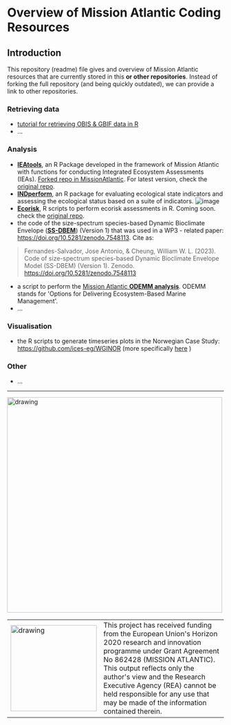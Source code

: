 # Overview of Mission Atlantic Coding Resources

## Introduction

This repository (readme) file gives and overview of Mission Atlantic resources that are currently stored in this **or other repositories**. Instead of forking the full repository (and being quickly outdated), we can provide a link to other repositories.

### Retrieving data
- [tutorial for retrieving OBIS & GBIF data in R](https://github.com/missionatlantic/obis_gbif_tutorial) 
- ...

 
### Analysis
- [**IEAtools**](https://github.com/missionatlantic/IEAtools), an R Package developed in the framework of Mission Atlantic with functions for conducting Integrated Ecosystem Assessments (IEAs). [Forked repo in MissionAtlantic](https://github.com/missionatlantic/IEAtools). For latest version, check the [original repo](https://github.com/saskiaotto/IEAtools).
- [**INDperform**](https://github.com/saskiaotto/INDperform), an R package for evaluating ecological state indicators and assessing the ecological status based on a suite of indicators. ![image](https://github.com/saskiaotto/INDperform/raw/master/man/figures/logo.png)
- [**Ecorisk**](https://github.com/missionatlantic/ecorisk), R scripts to perform ecorisk assessments in R. Coming soon. check the [original repo](https://github.com/HeleneGutte/ecorisk).
- the code of the size-spectrum species-based Dynamic Bioclimate Envelope ([**SS-DBEM**](https://doi.org/10.5281/zenodo.7548113)) (Version 1) that was used in a WP3 - related paper: https://doi.org/10.5281/zenodo.7548113. Cite as:
> Fernandes-Salvador, Jose Antonio, & Cheung, William W. L. (2023). Code of size-spectrum species-based Dynamic Bioclimate Envelope Model (SS-DBEM) (Version 1). Zenodo. https://doi.org/10.5281/zenodo.7548113

- a script to perform the [Mission Atlantic **ODEMM analysis**](https://github.com/missionatlantic/MissionAtlantic-ODEMM-Analysis). ODEMM stands for 'Options for Delivering Ecosystem-Based Marine Management'.
- ...
 
### Visualisation

- the R scripts to generate timeseries plots in the Norwegian Case Study: https://github.com/ices-eg/WGINOR (more specifically [here](https://github.com/ices-eg/WGINOR/blob/8b4277a9c4fd035837f8945bdebbda6410fb94eb/TAF_ATAC/utilities.R#L58) )

### Other
- ...








---
<img src="https://d33wubrfki0l68.cloudfront.net/3c7a986788206cd92394530e349a3a7c1ac17036/bcbea/logo.png" alt="drawing" width="500"/>

<table>
  <tr>
<td><img src="https://d33wubrfki0l68.cloudfront.net/8a5238b8d18dd86c0b02e452f791716943f9b30d/58bd9/eu-flag.png" alt="drawing" width="200" style="vertical-align:middle"/></td>
    <td> This project has received funding from the European Union's Horizon 2020 research and innovation programme under Grant Agreement No 862428 (MISSION ATLANTIC). This output reflects only the author's view and the Research Executive Agency (REA) cannot be held responsible for any use that may be made of the information contained therein.</td>
      </tr>
      </table>
      
